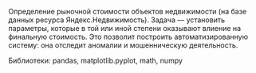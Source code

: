 Определение рыночной стоимости объектов недвижимости (на базе данных ресурса Яндекс.Недвижимость). 
Задача — установить параметры, которые в той или иной степени оказывают влиение на финальную стоимость. 
Это позволит построить автоматизированную систему: она отследит аномалии и мошенническую деятельность. 

Библиотеки: pandas, matplotlib.pyplot, math, numpy
